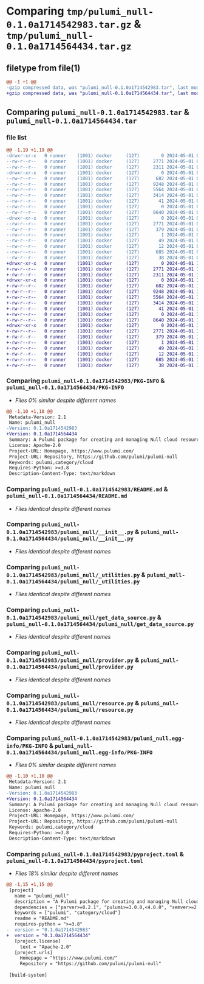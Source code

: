 # Comparing `tmp/pulumi_null-0.1.0a1714542983.tar.gz` & `tmp/pulumi_null-0.1.0a1714564434.tar.gz`

## filetype from file(1)

```diff
@@ -1 +1 @@
-gzip compressed data, was "pulumi_null-0.1.0a1714542983.tar", last modified: Wed May  1 06:04:17 2024, max compression
+gzip compressed data, was "pulumi_null-0.1.0a1714564434.tar", last modified: Wed May  1 12:01:12 2024, max compression
```

## Comparing `pulumi_null-0.1.0a1714542983.tar` & `pulumi_null-0.1.0a1714564434.tar`

### file list

```diff
@@ -1,19 +1,19 @@
-drwxr-xr-x   0 runner    (1001) docker     (127)        0 2024-05-01 06:04:17.915327 pulumi_null-0.1.0a1714542983/
--rw-r--r--   0 runner    (1001) docker     (127)     2771 2024-05-01 06:04:17.915327 pulumi_null-0.1.0a1714542983/PKG-INFO
--rw-r--r--   0 runner    (1001) docker     (127)     2311 2024-05-01 06:04:11.000000 pulumi_null-0.1.0a1714542983/README.md
-drwxr-xr-x   0 runner    (1001) docker     (127)        0 2024-05-01 06:04:17.911327 pulumi_null-0.1.0a1714542983/pulumi_null/
--rw-r--r--   0 runner    (1001) docker     (127)      682 2024-05-01 06:04:11.000000 pulumi_null-0.1.0a1714542983/pulumi_null/__init__.py
--rw-r--r--   0 runner    (1001) docker     (127)     9248 2024-05-01 06:04:11.000000 pulumi_null-0.1.0a1714542983/pulumi_null/_utilities.py
--rw-r--r--   0 runner    (1001) docker     (127)     5564 2024-05-01 06:04:11.000000 pulumi_null-0.1.0a1714542983/pulumi_null/get_data_source.py
--rw-r--r--   0 runner    (1001) docker     (127)     3414 2024-05-01 06:04:11.000000 pulumi_null-0.1.0a1714542983/pulumi_null/provider.py
--rw-r--r--   0 runner    (1001) docker     (127)       41 2024-05-01 06:04:11.000000 pulumi_null-0.1.0a1714542983/pulumi_null/pulumi-plugin.json
--rw-r--r--   0 runner    (1001) docker     (127)        0 2024-05-01 06:04:11.000000 pulumi_null-0.1.0a1714542983/pulumi_null/py.typed
--rw-r--r--   0 runner    (1001) docker     (127)     8640 2024-05-01 06:04:11.000000 pulumi_null-0.1.0a1714542983/pulumi_null/resource.py
-drwxr-xr-x   0 runner    (1001) docker     (127)        0 2024-05-01 06:04:17.915327 pulumi_null-0.1.0a1714542983/pulumi_null.egg-info/
--rw-r--r--   0 runner    (1001) docker     (127)     2771 2024-05-01 06:04:17.000000 pulumi_null-0.1.0a1714542983/pulumi_null.egg-info/PKG-INFO
--rw-r--r--   0 runner    (1001) docker     (127)      379 2024-05-01 06:04:17.000000 pulumi_null-0.1.0a1714542983/pulumi_null.egg-info/SOURCES.txt
--rw-r--r--   0 runner    (1001) docker     (127)        1 2024-05-01 06:04:17.000000 pulumi_null-0.1.0a1714542983/pulumi_null.egg-info/dependency_links.txt
--rw-r--r--   0 runner    (1001) docker     (127)       49 2024-05-01 06:04:17.000000 pulumi_null-0.1.0a1714542983/pulumi_null.egg-info/requires.txt
--rw-r--r--   0 runner    (1001) docker     (127)       12 2024-05-01 06:04:17.000000 pulumi_null-0.1.0a1714542983/pulumi_null.egg-info/top_level.txt
--rw-r--r--   0 runner    (1001) docker     (127)      685 2024-05-01 06:04:11.000000 pulumi_null-0.1.0a1714542983/pyproject.toml
--rw-r--r--   0 runner    (1001) docker     (127)       38 2024-05-01 06:04:17.915327 pulumi_null-0.1.0a1714542983/setup.cfg
+drwxr-xr-x   0 runner    (1001) docker     (127)        0 2024-05-01 12:01:12.474900 pulumi_null-0.1.0a1714564434/
+-rw-r--r--   0 runner    (1001) docker     (127)     2771 2024-05-01 12:01:12.470900 pulumi_null-0.1.0a1714564434/PKG-INFO
+-rw-r--r--   0 runner    (1001) docker     (127)     2311 2024-05-01 12:01:05.000000 pulumi_null-0.1.0a1714564434/README.md
+drwxr-xr-x   0 runner    (1001) docker     (127)        0 2024-05-01 12:01:12.470900 pulumi_null-0.1.0a1714564434/pulumi_null/
+-rw-r--r--   0 runner    (1001) docker     (127)      682 2024-05-01 12:01:05.000000 pulumi_null-0.1.0a1714564434/pulumi_null/__init__.py
+-rw-r--r--   0 runner    (1001) docker     (127)     9248 2024-05-01 12:01:05.000000 pulumi_null-0.1.0a1714564434/pulumi_null/_utilities.py
+-rw-r--r--   0 runner    (1001) docker     (127)     5564 2024-05-01 12:01:05.000000 pulumi_null-0.1.0a1714564434/pulumi_null/get_data_source.py
+-rw-r--r--   0 runner    (1001) docker     (127)     3414 2024-05-01 12:01:05.000000 pulumi_null-0.1.0a1714564434/pulumi_null/provider.py
+-rw-r--r--   0 runner    (1001) docker     (127)       41 2024-05-01 12:01:05.000000 pulumi_null-0.1.0a1714564434/pulumi_null/pulumi-plugin.json
+-rw-r--r--   0 runner    (1001) docker     (127)        0 2024-05-01 12:01:05.000000 pulumi_null-0.1.0a1714564434/pulumi_null/py.typed
+-rw-r--r--   0 runner    (1001) docker     (127)     8640 2024-05-01 12:01:05.000000 pulumi_null-0.1.0a1714564434/pulumi_null/resource.py
+drwxr-xr-x   0 runner    (1001) docker     (127)        0 2024-05-01 12:01:12.470900 pulumi_null-0.1.0a1714564434/pulumi_null.egg-info/
+-rw-r--r--   0 runner    (1001) docker     (127)     2771 2024-05-01 12:01:12.000000 pulumi_null-0.1.0a1714564434/pulumi_null.egg-info/PKG-INFO
+-rw-r--r--   0 runner    (1001) docker     (127)      379 2024-05-01 12:01:12.000000 pulumi_null-0.1.0a1714564434/pulumi_null.egg-info/SOURCES.txt
+-rw-r--r--   0 runner    (1001) docker     (127)        1 2024-05-01 12:01:12.000000 pulumi_null-0.1.0a1714564434/pulumi_null.egg-info/dependency_links.txt
+-rw-r--r--   0 runner    (1001) docker     (127)       49 2024-05-01 12:01:12.000000 pulumi_null-0.1.0a1714564434/pulumi_null.egg-info/requires.txt
+-rw-r--r--   0 runner    (1001) docker     (127)       12 2024-05-01 12:01:12.000000 pulumi_null-0.1.0a1714564434/pulumi_null.egg-info/top_level.txt
+-rw-r--r--   0 runner    (1001) docker     (127)      685 2024-05-01 12:01:05.000000 pulumi_null-0.1.0a1714564434/pyproject.toml
+-rw-r--r--   0 runner    (1001) docker     (127)       38 2024-05-01 12:01:12.474900 pulumi_null-0.1.0a1714564434/setup.cfg
```

### Comparing `pulumi_null-0.1.0a1714542983/PKG-INFO` & `pulumi_null-0.1.0a1714564434/PKG-INFO`

 * *Files 0% similar despite different names*

```diff
@@ -1,10 +1,10 @@
 Metadata-Version: 2.1
 Name: pulumi_null
-Version: 0.1.0a1714542983
+Version: 0.1.0a1714564434
 Summary: A Pulumi package for creating and managing Null cloud resources.
 License: Apache-2.0
 Project-URL: Homepage, https://www.pulumi.com/
 Project-URL: Repository, https://github.com/pulumi/pulumi-null
 Keywords: pulumi,category/cloud
 Requires-Python: >=3.8
 Description-Content-Type: text/markdown
```

### Comparing `pulumi_null-0.1.0a1714542983/README.md` & `pulumi_null-0.1.0a1714564434/README.md`

 * *Files identical despite different names*

### Comparing `pulumi_null-0.1.0a1714542983/pulumi_null/__init__.py` & `pulumi_null-0.1.0a1714564434/pulumi_null/__init__.py`

 * *Files identical despite different names*

### Comparing `pulumi_null-0.1.0a1714542983/pulumi_null/_utilities.py` & `pulumi_null-0.1.0a1714564434/pulumi_null/_utilities.py`

 * *Files identical despite different names*

### Comparing `pulumi_null-0.1.0a1714542983/pulumi_null/get_data_source.py` & `pulumi_null-0.1.0a1714564434/pulumi_null/get_data_source.py`

 * *Files identical despite different names*

### Comparing `pulumi_null-0.1.0a1714542983/pulumi_null/provider.py` & `pulumi_null-0.1.0a1714564434/pulumi_null/provider.py`

 * *Files identical despite different names*

### Comparing `pulumi_null-0.1.0a1714542983/pulumi_null/resource.py` & `pulumi_null-0.1.0a1714564434/pulumi_null/resource.py`

 * *Files identical despite different names*

### Comparing `pulumi_null-0.1.0a1714542983/pulumi_null.egg-info/PKG-INFO` & `pulumi_null-0.1.0a1714564434/pulumi_null.egg-info/PKG-INFO`

 * *Files 0% similar despite different names*

```diff
@@ -1,10 +1,10 @@
 Metadata-Version: 2.1
 Name: pulumi_null
-Version: 0.1.0a1714542983
+Version: 0.1.0a1714564434
 Summary: A Pulumi package for creating and managing Null cloud resources.
 License: Apache-2.0
 Project-URL: Homepage, https://www.pulumi.com/
 Project-URL: Repository, https://github.com/pulumi/pulumi-null
 Keywords: pulumi,category/cloud
 Requires-Python: >=3.8
 Description-Content-Type: text/markdown
```

### Comparing `pulumi_null-0.1.0a1714542983/pyproject.toml` & `pulumi_null-0.1.0a1714564434/pyproject.toml`

 * *Files 18% similar despite different names*

```diff
@@ -1,15 +1,15 @@
 [project]
   name = "pulumi_null"
   description = "A Pulumi package for creating and managing Null cloud resources."
   dependencies = ["parver>=0.2.1", "pulumi>=3.0.0,<4.0.0", "semver>=2.8.1"]
   keywords = ["pulumi", "category/cloud"]
   readme = "README.md"
   requires-python = ">=3.8"
-  version = "0.1.0a1714542983"
+  version = "0.1.0a1714564434"
   [project.license]
     text = "Apache-2.0"
   [project.urls]
     Homepage = "https://www.pulumi.com/"
     Repository = "https://github.com/pulumi/pulumi-null"
 
 [build-system]
```

